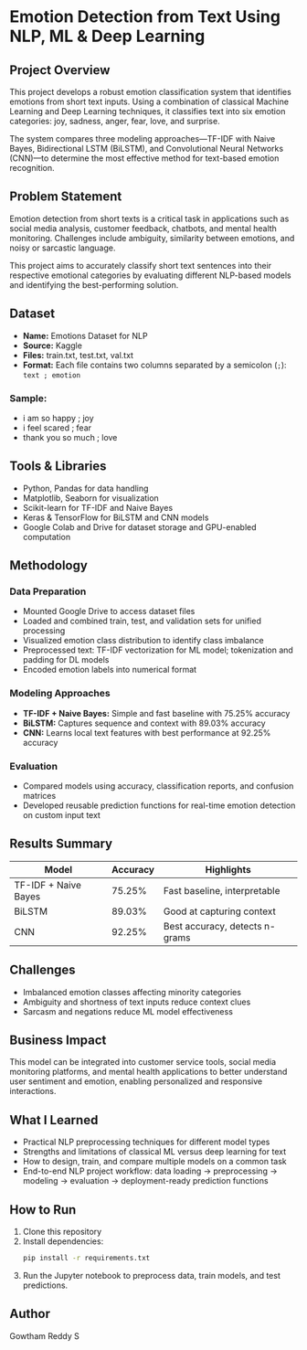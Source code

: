 # Emotion Detection from Text Using NLP, ML & Deep Learning

## Project Overview  
This project develops a robust emotion classification system that identifies emotions from short text inputs. Using a combination of classical Machine Learning and Deep Learning techniques, it classifies text into six emotion categories: joy, sadness, anger, fear, love, and surprise.

The system compares three modeling approaches—TF-IDF with Naive Bayes, Bidirectional LSTM (BiLSTM), and Convolutional Neural Networks (CNN)—to determine the most effective method for text-based emotion recognition.

## Problem Statement  
Emotion detection from short texts is a critical task in applications such as social media analysis, customer feedback, chatbots, and mental health monitoring. Challenges include ambiguity, similarity between emotions, and noisy or sarcastic language.

This project aims to accurately classify short text sentences into their respective emotional categories by evaluating different NLP-based models and identifying the best-performing solution.

## Dataset  
- **Name:** Emotions Dataset for NLP  
- **Source:** Kaggle  
- **Files:** train.txt, test.txt, val.txt  
- **Format:** Each file contains two columns separated by a semicolon (`;`):  
  `text ; emotion`  

### Sample:  
- i am so happy ; joy
- i feel scared ; fear
- thank you so much ; love

## Tools & Libraries  
- Python, Pandas for data handling  
- Matplotlib, Seaborn for visualization  
- Scikit-learn for TF-IDF and Naive Bayes  
- Keras & TensorFlow for BiLSTM and CNN models  
- Google Colab and Drive for dataset storage and GPU-enabled computation  

## Methodology  

### Data Preparation  
- Mounted Google Drive to access dataset files  
- Loaded and combined train, test, and validation sets for unified processing  
- Visualized emotion class distribution to identify class imbalance  
- Preprocessed text: TF-IDF vectorization for ML model; tokenization and padding for DL models  
- Encoded emotion labels into numerical format  

### Modeling Approaches  
- **TF-IDF + Naive Bayes:** Simple and fast baseline with 75.25% accuracy  
- **BiLSTM:** Captures sequence and context with 89.03% accuracy  
- **CNN:** Learns local text features with best performance at 92.25% accuracy  

### Evaluation  
- Compared models using accuracy, classification reports, and confusion matrices  
- Developed reusable prediction functions for real-time emotion detection on custom input text  

## Results Summary  

| Model               | Accuracy | Highlights                   |
|---------------------|----------|------------------------------|
| TF-IDF + Naive Bayes | 75.25%   | Fast baseline, interpretable  |
| BiLSTM              | 89.03%   | Good at capturing context     |
| CNN                 | 92.25%   | Best accuracy, detects n-grams|

## Challenges  
- Imbalanced emotion classes affecting minority categories  
- Ambiguity and shortness of text inputs reduce context clues  
- Sarcasm and negations reduce ML model effectiveness  

## Business Impact  
This model can be integrated into customer service tools, social media monitoring platforms, and mental health applications to better understand user sentiment and emotion, enabling personalized and responsive interactions.

## What I Learned  
- Practical NLP preprocessing techniques for different model types  
- Strengths and limitations of classical ML versus deep learning for text  
- How to design, train, and compare multiple models on a common task  
- End-to-end NLP project workflow: data loading → preprocessing → modeling → evaluation → deployment-ready prediction functions  

## How to Run  
1. Clone this repository  
2. Install dependencies:  
   ```bash
   pip install -r requirements.txt
   ```
3. Run the Jupyter notebook to preprocess data, train models, and test predictions.

## Author
Gowtham Reddy S